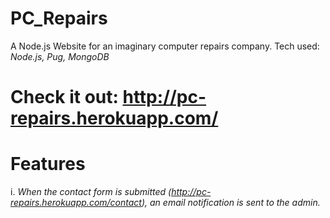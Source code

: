 # PC_Repairs
A Node.js Website for an imaginary computer repairs company.
Tech used:
 *Node.js,*
 *Pug,*
 *MongoDB*
 # Check it out: http://pc-repairs.herokuapp.com/
 
 # Features
 i. *When the contact form is submitted (http://pc-repairs.herokuapp.com/contact), an email notification is sent to the admin.*
